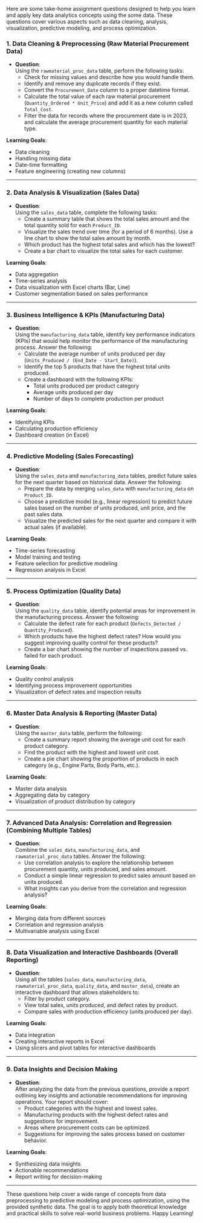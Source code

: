 Here are some take-home assignment questions designed to help you learn and apply key data analytics concepts using the some data. These questions cover various aspects such as data cleaning, analysis, visualization, predictive modeling, and process optimization.

### **1. Data Cleaning & Preprocessing (Raw Material Procurement Data)**
   - **Question**:  
     Using the `rawmaterial_proc_data` table, perform the following tasks:
     - Check for missing values and describe how you would handle them.
     - Identify and remove any duplicate records if they exist.
     - Convert the `Procurement_Date` column to a proper datetime format.
     - Calculate the total value of each raw material procurement (`Quantity_Ordered * Unit_Price`) and add it as a new column called `Total_Cost`.
     - Filter the data for records where the procurement date is in 2023, and calculate the average procurement quantity for each material type.
     
   **Learning Goals**:
   - Data cleaning
   - Handling missing data
   - Date-time formatting
   - Feature engineering (creating new columns)

---

### **2. Data Analysis & Visualization (Sales Data)**
   - **Question**:  
     Using the `sales_data` table, complete the following tasks:
     - Create a summary table that shows the total sales amount and the total quantity sold for each `Product_ID`.
     - Visualize the sales trend over time (for a period of 6 months). Use a line chart to show the total sales amount by month.
     - Which product has the highest total sales and which has the lowest?
     - Create a bar chart to visualize the total sales for each customer.
   
   **Learning Goals**:
   - Data aggregation
   - Time-series analysis
   - Data visualization with Excel charts (Bar, Line)
   - Customer segmentation based on sales performance

---

### **3. Business Intelligence & KPIs (Manufacturing Data)**
   - **Question**:  
     Using the `manufacturing_data` table, identify key performance indicators (KPIs) that would help monitor the performance of the manufacturing process. Answer the following:
     - Calculate the average number of units produced per day (`Units_Produced / (End_Date - Start_Date)`).
     - Identify the top 5 products that have the highest total units produced.
     - Create a dashboard with the following KPIs:
       - Total units produced per product category
       - Average units produced per day
       - Number of days to complete production per product
  
   **Learning Goals**:
   - Identifying KPIs
   - Calculating production efficiency
   - Dashboard creation (in Excel)

---

### **4. Predictive Modeling (Sales Forecasting)**
   - **Question**:  
     Using the `sales_data` and `manufacturing_data` tables, predict future sales for the next quarter based on historical data. Answer the following:
     - Prepare the data by merging `sales_data` with `manufacturing_data` on `Product_ID`.
     - Choose a predictive model (e.g., linear regression) to predict future sales based on the number of units produced, unit price, and the past sales data.
     - Visualize the predicted sales for the next quarter and compare it with actual sales (if available).
     
   **Learning Goals**:
   - Time-series forecasting
   - Model training and testing
   - Feature selection for predictive modeling
   - Regression analysis in Excel

---

### **5. Process Optimization (Quality Data)**
   - **Question**:  
     Using the `quality_data` table, identify potential areas for improvement in the manufacturing process. Answer the following:
     - Calculate the defect rate for each product (`Defects_Detected / Quantity_Produced`).
     - Which products have the highest defect rates? How would you suggest improving quality control for these products?
     - Create a bar chart showing the number of inspections passed vs. failed for each product.
   
   **Learning Goals**:
   - Quality control analysis
   - Identifying process improvement opportunities
   - Visualization of defect rates and inspection results

---

### **6. Master Data Analysis & Reporting (Master Data)**
   - **Question**:  
     Using the `master_data` table, perform the following:
     - Create a summary report showing the average unit cost for each product category.
     - Find the product with the highest and lowest unit cost.
     - Create a pie chart showing the proportion of products in each category (e.g., Engine Parts, Body Parts, etc.).
   
   **Learning Goals**:
   - Master data analysis
   - Aggregating data by category
   - Visualization of product distribution by category

---

### **7. Advanced Data Analysis: Correlation and Regression (Combining Multiple Tables)**
   - **Question**:  
     Combine the `sales_data`, `manufacturing_data`, and `rawmaterial_proc_data` tables. Answer the following:
     - Use correlation analysis to explore the relationship between procurement quantity, units produced, and sales amount.
     - Conduct a simple linear regression to predict sales amount based on units produced.
     - What insights can you derive from the correlation and regression analysis?
   
   **Learning Goals**:
   - Merging data from different sources
   - Correlation and regression analysis
   - Multivariable analysis using Excel

---

### **8. Data Visualization and Interactive Dashboards (Overall Reporting)**
   - **Question**:  
     Using all the tables (`sales_data`, `manufacturing_data`, `rawmaterial_proc_data`, `quality_data`, and `master_data`), create an interactive dashboard that allows stakeholders to:
     - Filter by product category.
     - View total sales, units produced, and defect rates by product.
     - Compare sales with production efficiency (units produced per day).
   
   **Learning Goals**:
   - Data integration
   - Creating interactive reports in Excel
   - Using slicers and pivot tables for interactive dashboards

---

### **9. Data Insights and Decision Making**
   - **Question**:  
     After analyzing the data from the previous questions, provide a report outlining key insights and actionable recommendations for improving operations. Your report should cover:
     - Product categories with the highest and lowest sales.
     - Manufacturing products with the highest defect rates and suggestions for improvement.
     - Areas where procurement costs can be optimized.
     - Suggestions for improving the sales process based on customer behavior.
   
   **Learning Goals**:
   - Synthesizing data insights
   - Actionable recommendations
   - Report writing for decision-making

---

These questions help cover a wide range of concepts from data preprocessing to predictive modeling and process optimization, using the provided synthetic data. The goal is to apply both theoretical knowledge and practical skills to solve real-world business problems. Happy Learning!
